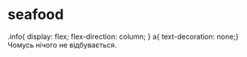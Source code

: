 # seafood

.info{
display: flex;
flex-direction: column;
}
a{
text-decoration: none;}
Чомусь нічого не відбувається.
